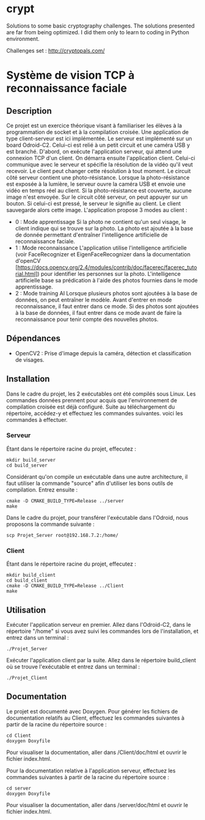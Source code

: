 # crypt
 Solutions to some basic cryptography challenges. The solutions presented are far from being optimized. I did them only to learn to coding in Python environment.

 Challenges set : http://cryptopals.com/


# Système de vision TCP à reconnaissance faciale

## Description
Ce projet est un exercice théorique visant à familiariser les élèves à la programmation de socket et à la compilation croisée. Une application de type client-serveur est ici implémentée. Le serveur est implémenté sur un board Odroid-C2. Celui-ci est relié à un petit circuit et une caméra USB y est branché. D'abord, on exécute l'application serveur, qui attend une connexion TCP d'un client. On démarra ensuite l'application client. Celui-ci communique avec le serveur et spécifie la résolution de la vidéo qu'il veut recevoir. Le client peut changer cette résolution à tout moment. Le circuit côté serveur contient une photo-résistance. Lorsque la photo-résistance est exposée à la lumière, le serveur ouvre la caméra USB et envoie une vidéo en temps réel au client. Si la photo-résistance est couverte, aucune image n'est envoyée. Sur le circuit côté serveur, on peut appuyer sur un bouton. Si celui-ci est pressé, le serveur le signifie au client. Le client sauvegarde alors cette image. L'application propose  3 modes au client :


- 0 : Mode apprentissage 
Si la photo ne contient qu'un seul visage, le client indique qui se trouve sur la photo. La photo est ajoutée à la base de donnée permettant d'entraîner l'intelligence artificielle de reconnaissance faciale.
-  1 : Mode reconnaissance 
L'application utilise l'intelligence artificielle (voir FaceRecognizer et EigenFaceRecognizer dans la documentation d'openCV [https://docs.opencv.org/2.4/modules/contrib/doc/facerec/facerec_tutorial.html]) pour identifier les personnes sur la photo. L'intelligence artificielle base sa prédication à l'aide des photos fournies dans le mode apprentissage.
-  2 : Mode training AI 
Lorsque plusieurs photos sont ajoutées à la base de données, on peut entraîner le modèle. Avant d'entrer en mode reconnaissance, il faut entrer dans ce mode. Si des photos sont ajoutées à la base de données, il faut entrer dans ce mode avant de faire la reconnaissance pour tenir compte des nouvelles photos.

## Dépendances
- OpenCV2 : Prise d'image depuis la caméra, détection et classification de visages.


## Installation
Dans le cadre du projet, les 2 exécutables ont été compilés sous Linux. Les commandes données prennent pour acquis que l'environnement de compilation croisée est déjà configuré. Suite au téléchargement du répertoire, accédez-y et effectuez les commandes suivantes. voici les commandes à effectuer.
### Serveur
Étant dans le répertoire racine du projet, effecutez :
```
mkdir build_server
cd build_server
```
Considérant qu'on compile un exécutable dans une autre architecture, il faut utiliser la commande "source" afin d'utiliser les bons outils de compilation. Entrez ensuite :
```
cmake -D CMAKE_BUILD_TYPE=Release ../server
make
```
Dans le cadre du projet, pour transférer l'exécutable dans l'Odroid, nous proposons la commande suivante :
```
scp Projet_Server root@192.168.7.2:/home/   
```
### Client
Étant dans le répertoire racine du projet, effecutez :
```
mkdir build_client
cd build_client
cmake -D CMAKE_BUILD_TYPE=Release ../Client
make
```
## Utilisation
Exécuter l'application serveur en premier. Allez dans l'Odroid-C2, dans le répertoire "/home" si vous avez suivi les commandes lors de l'installation, et entrez dans un terminal :
```
./Projet_Server
```
Exécuter l'application client par la suite. Allez dans le répertoire build_client où se trouve l'exécutable et entrez dans un terminal :
```
./Projet_Client
```

## Documentation
Le projet est documenté avec Doxygen. Pour générer les fichiers de documentation relatifs au Client, effectuez les commandes suivantes à partir de la racine du répertoire source :
```
cd Client
doxygen Doxyfile
```
Pour visualiser la documentation, aller dans /Client/doc/html et ouvrir le fichier index.html.


Pour la documentation relative à l'application serveur, effectuez les commandes suivantes à partir de la racine du répertoire source :
```
cd server
doxygen Doxyfile
```
Pour visualiser la documentation, aller dans /server/doc/html et ouvrir le fichier index.html.

